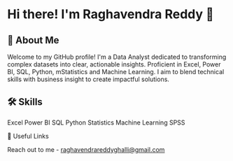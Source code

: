 # Hi there! I'm Raghavendra Reddy 👋

## 🚀 About Me

Welcome to my GitHub profile! I'm a Data Analyst dedicated to transforming complex datasets into clear, actionable insights. Proficient in Excel, Power BI, SQL, Python, mStatistics and Machine Learning. I aim to blend technical skills with business insight to create impactful solutions.

## 🛠 Skills

Excel
Power BI
SQL
Python
Statistics
Machine Learning 
SPSS



🔗 Useful Links


Reach out to me - raghavendrareddyghalli@gmail.com
